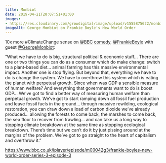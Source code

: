 ```yaml
---
title: Monbiot
date: 2019-04-21T20:07:51+01:00
images: 
- https://res.cloudinary.com/growdigital/image/upload/v1555875622/monbiot-190421.png
imageAlt: George Monbiot on Frankie Boyle's New World Order
---
```


10x more #ClimateChange sense on [@BBC](https://mobile.twitter.com/bbc/) [comedy](https://www.bbc.co.uk/iplayer/episode/m00042g3/frankie-boyles-new-world-order-series-3-episode-3), [@FrankieBoyle](https://mobile.twitter.com/FrankieBoyle) with guest [@GeorgeMonbiot](https://mobile.twitter.com/georgemonbiot):

”What we have to do is big, structural political & economic stuff… There are one or two things you can do as a consumer which do make change: switch to a plant-based diet… animal farming has this massive environmental impact. Another one is stop flying. But beyond that, everything we have to do is change the system. We have to overthrow this system which is eating the planet with perpetual growth. Since when was GDP a sensible measure of human welfare? And everything that governments want to do is boost GDP… We’ve got to find a better way of measuring human welfare than perpetual growth. We’ve got to start ramping down all fossil fuel production and leave fossil fuels in the ground… through massive rewilding, ecological restoration, you can draw down a load of carbon dioxide we’ve already produced… allowing the forests to come back, the marshes to come back, the sea floor to recover from trawling… and can take us a long way to stopping climate breakdown at the same time as stopping ecological breakdown. There’s time but we can’t do it by just pissing around at the margins of the problem. We’ve got to go straight to the heart of capitalism and overthrow it.”

<https://www.bbc.co.uk/iplayer/episode/m00042g3/frankie-boyles-new-world-order-series-3-episode-3>
